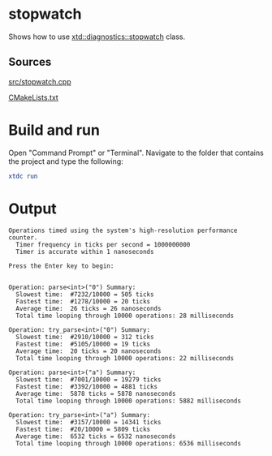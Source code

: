 # stopwatch

Shows how to use [xtd::diagnostics::stopwatch](https://codedocs.xyz/gammasoft71/xtd/classxtd_1_1diagnostics_1_1stopwatch.html) class.

## Sources

[src/stopwatch.cpp](src/stopwatch.cpp)

[CMakeLists.txt](CMakeLists.txt)

# Build and run

Open "Command Prompt" or "Terminal". Navigate to the folder that contains the project and type the following:

```cmake
xtdc run
```

# Output

```
Operations timed using the system's high-resolution performance counter.
  Timer frequency in ticks per second = 1000000000
  Timer is accurate within 1 nanoseconds

Press the Enter key to begin:


Operation: parse<int>("0") Summary:
  Slowest time:  #7232/10000 = 505 ticks
  Fastest time:  #1278/10000 = 20 ticks
  Average time:  26 ticks = 26 nanoseconds
  Total time looping through 10000 operations: 28 milliseconds

Operation: try_parse<int>("0") Summary:
  Slowest time:  #2910/10000 = 312 ticks
  Fastest time:  #5105/10000 = 19 ticks
  Average time:  20 ticks = 20 nanoseconds
  Total time looping through 10000 operations: 22 milliseconds

Operation: parse<int>("a") Summary:
  Slowest time:  #7001/10000 = 19279 ticks
  Fastest time:  #3392/10000 = 4881 ticks
  Average time:  5878 ticks = 5878 nanoseconds
  Total time looping through 10000 operations: 5882 milliseconds

Operation: try_parse<int>("a") Summary:
  Slowest time:  #3157/10000 = 14341 ticks
  Fastest time:  #20/10000 = 5809 ticks
  Average time:  6532 ticks = 6532 nanoseconds
  Total time looping through 10000 operations: 6536 milliseconds
```
